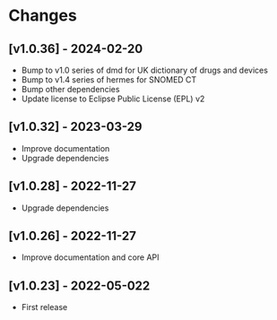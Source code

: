 # Changes

## [v1.0.36] - 2024-02-20

* Bump to v1.0 series of dmd for UK dictionary of drugs and devices
* Bump to v1.4 series of hermes for SNOMED CT
* Bump other dependencies
* Update license to Eclipse Public License (EPL) v2

## [v1.0.32] - 2023-03-29

* Improve documentation
* Upgrade dependencies

## [v1.0.28] - 2022-11-27

* Upgrade dependencies

## [v1.0.26] - 2022-11-27

* Improve documentation and core API

## [v1.0.23] - 2022-05-022

* First release